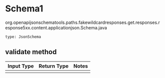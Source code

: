 # Schema1
org.openapijsonschematools.paths.fakewildcardresponses.get.responses.response5xx.content.applicationjson.Schema.java
```
type: JsonSchema
```

## validate method
Input Type | Return Type | Notes
------------ | ------------- | -------------
 |  |
